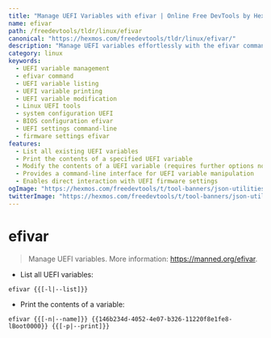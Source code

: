 ```yaml
---
title: "Manage UEFI Variables with efivar | Online Free DevTools by Hexmos"
name: efivar
path: /freedevtools/tldr/linux/efivar
canonical: "https://hexmos.com/freedevtools/tldr/linux/efivar/"
description: "Manage UEFI variables effortlessly with the efivar command. List, print, and modify UEFI variables with ease. Free online tool, no registration required."
category: linux
keywords:
  - UEFI variable management
  - efivar command
  - UEFI variable listing
  - UEFI variable printing
  - UEFI variable modification
  - Linux UEFI tools
  - system configuration UEFI
  - BIOS configuration efivar
  - UEFI settings command-line
  - firmware settings efivar
features:
  - List all existing UEFI variables
  - Print the contents of a specified UEFI variable
  - Modify the contents of a UEFI variable (requires further options not shown)
  - Provides a command-line interface for UEFI variable manipulation
  - Enables direct interaction with UEFI firmware settings
ogImage: "https://hexmos.com/freedevtools/t/tool-banners/json-utilities-banner.png"
twitterImage: "https://hexmos.com/freedevtools/t/tool-banners/json-utilities-banner.png"
---
```


# efivar

> Manage UEFI variables.
> More information: <https://manned.org/efivar>.

- List all UEFI variables:

`efivar {{[-l|--list]}}`

- Print the contents of a variable:

`efivar {{[-n|--name]}} {{146b234d-4052-4e07-b326-11220f8e1fe8-lBoot0000}} {{[-p|--print]}}`

